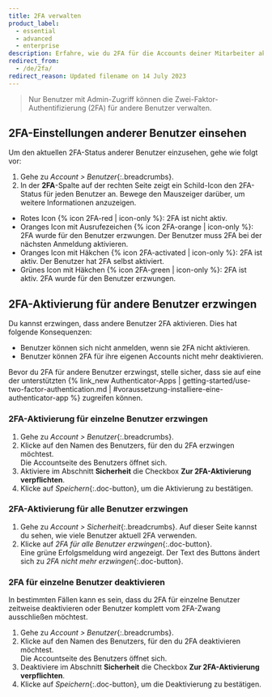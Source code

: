 ```yaml
---
title: 2FA verwalten
product_label:
  - essential
  - advanced
  - enterprise
description: Erfahre, wie du 2FA für die Accounts deiner Mitarbeiter aktivierst und deaktivierst.
redirect_from:
  - /de/2fa/
redirect_reason: Updated filename on 14 July 2023
---
```


> Nur Benutzer mit Admin-Zugriff können die Zwei-Faktor-Authentifizierung (2FA) für andere Benutzer verwalten.

## 2FA-Einstellungen anderer Benutzer einsehen

Um den aktuellen 2FA-Status anderer Benutzer einzusehen, gehe wie folgt vor:
1. Gehe zu _Account > Benutzer_{:.breadcrumbs}.
2. In der **2FA**-Spalte auf der rechten Seite zeigt ein Schild-Icon den 2FA-Status für jeden Benutzer an. Bewege den Mauszeiger darüber, um weitere Informationen anzuzeigen.
  - Rotes Icon {% icon 2FA-red | icon-only %}: 2FA ist nicht aktiv.
  - Oranges Icon mit Ausrufezeichen {% icon 2FA-orange | icon-only %}: 2FA wurde für den Benutzer erzwungen. Der Benutzer muss 2FA bei der nächsten Anmeldung aktivieren.
  - Oranges Icon mit Häkchen {% icon 2FA-activated | icon-only %}: 2FA ist aktiv. Der Benutzer hat 2FA selbst aktiviert.
  - Grünes Icon mit Häkchen {% icon 2FA-green | icon-only %}: 2FA ist aktiv. 2FA wurde für den Benutzer erzwungen.

## 2FA-Aktivierung für andere Benutzer erzwingen
Du kannst erzwingen, dass andere Benutzer 2FA aktivieren. Dies hat folgende Konsequenzen:

- Benutzer können sich nicht anmelden, wenn sie 2FA nicht aktivieren.
- Benutzer können 2FA für ihre eigenen Accounts nicht mehr deaktivieren.

Bevor du 2FA für andere Benutzer erzwingst, stelle sicher, dass sie auf eine der unterstützten {% link_new Authenticator-Apps | getting-started/use-two-factor-authentication.md | #voraussetzung-installiere-eine-authenticator-app %} zugreifen können.

### 2FA-Aktivierung für einzelne Benutzer erzwingen

1. Gehe zu _Account > Benutzer_{:.breadcrumbs}.
2. Klicke auf den Namen des Benutzers, für den du 2FA erzwingen möchtest.  
   Die Accountseite des Benutzers öffnet sich.
3. Aktiviere im Abschnitt **Sicherheit** die Checkbox **Zur 2FA-Aktivierung verpflichten**.
4. Klicke auf _Speichern_{:.doc-button}, um die Aktivierung zu bestätigen.

### 2FA-Aktivierung für alle Benutzer erzwingen

1. Gehe zu _Account > Sicherheit_{:.breadcrumbs}. Auf dieser Seite kannst du sehen, wie viele Benutzer aktuell 2FA verwenden.
2. Klicke auf _2FA für alle Benutzer erzwingen_{:.doc-button}.  
   Eine grüne Erfolgsmeldung wird angezeigt. Der Text des Buttons ändert sich zu _2FA nicht mehr erzwingen_{:.doc-button}.

### 2FA für einzelne Benutzer deaktivieren

In bestimmten Fällen kann es sein, dass du 2FA für einzelne Benutzer zeitweise deaktivieren oder Benutzer komplett vom 2FA-Zwang ausschließen möchtest.

1. Gehe zu _Account > Benutzer_{:.breadcrumbs}.
2. Klicke auf den Namen des Benutzers, für den du 2FA deaktivieren möchtest.  
   Die Accountseite des Benutzers öffnet sich.
3. Deaktiviere im Abschnitt **Sicherheit** die Checkbox **Zur 2FA-Aktivierung verpflichten**.
4. Klicke auf _Speichern_{:.doc-button}, um die Deaktivierung zu bestätigen.
